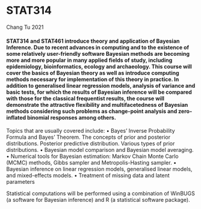 # STAT314 
Chang Tu 2021 

#### STAT314 and STAT461 introduce theory and application of Bayesian Inference. Due to recent advances in computing and to the existence of some relatively user-friendly software Bayesian methods are becoming more and more popular in many applied fields of study, including epidemiology, bioinformatics, ecology and archaeology. This course will cover the basics of Bayesian theory as well as introduce computing methods necessary for implementation of this theory in practice. In addition to generalised linear regression models, analysis of variance and basic tests, for which the results of Bayesian inference will be compared with those for the classical frequentist results, the course will demonstrate the attractive flexibility and multifacetedness of Bayesian methods considering such problems as change-point analysis and zero-inflated binomial responses among others.

Topics that are usually covered include:
• Bayes’ Inverse Probability Formula and Bayes’ Theorem. The concepts of prior and posterior distributions. Posterior predictive distribution. Various types of prior distributions.
• Bayesian model comparison and Bayesian model averaging.
• Numerical tools for Bayesian estimation: Markov Chain Monte Carlo (MCMC) methods, Gibbs sampler and Metropolis-Hasting sampler.
• Bayesian inference on linear regression models, generalised linear models, and mixed-effects models.
• Treatment of missing data and latent parameters

Statistical computations will be performed using a combination of WinBUGS (a software for Bayesian inference) and R (a statistical software package). 
 
